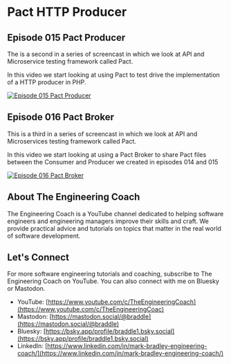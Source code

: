 # Pact HTTP Producer

## Episode 015 Pact Producer

The is a second in a series of screencast in which we look at API and Microservice testing framework called Pact.

In this video we start looking at using Pact to test drive the implementation of a HTTP producer in PHP.

[![Episode 015 Pact Producer](https://img.youtube.com/vi/L5N-2LfDzsg/0.jpg)](https://www.youtube.com/watch?v=L5N-2LfDzsg)

## Episode 016 Pact Broker

This is a third in a series of screencast in which we look at API and Microservices testing framework called Pact.

In this video we start looking at using a Pact Broker to share Pact files between the Consumer and Producer we created in episodes 014 and 015

[![Episode 016 Pact Broker](https://img.youtube.com/vi/IEc1ze-OUeI/0.jpg)](https://www.youtube.com/watch?v=IEc1ze-OUeI)

## About The Engineering Coach

The Engineering Coach is a YouTube channel dedicated to helping software engineers and engineering managers improve their skills and craft. We provide practical advice and tutorials on topics that matter in the real world of software development.

## Let's Connect

For more software engineering tutorials and coaching, subscribe to The Engineering Coach on YouTube. You can also connect with me on Bluesky or Mastodon.

  - YouTube: [https://www.youtube.com/c/TheEngineeringCoach](https://www.youtube.com/c/TheEngineeringCoac)
  - Mastodon: [https://mastodon.social/@braddle](https://mastodon.social/@braddle)
  - Bluesky: [https://bsky.app/profile/braddle1.bsky.social](https://bsky.app/profile/braddle1.bsky.social)
  - LinkedIn: [https://www.linkedin.com/in/mark-bradley-engineering-coach/](https://www.linkedin.com/in/mark-bradley-engineering-coach/)
